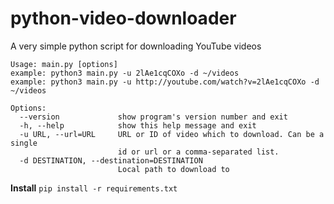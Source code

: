 # python-video-downloader
A very simple python script for downloading YouTube videos

```
Usage: main.py [options]
example: python3 main.py -u 2lAe1cqCOXo -d ~/videos
example: python3 main.py -u http://youtube.com/watch?v=2lAe1cqCOXo -d ~/videos

Options:
  --version             show program's version number and exit
  -h, --help            show this help message and exit
  -u URL, --url=URL     URL or ID of video which to download. Can be a single
                        id or url or a comma-separated list.
  -d DESTINATION, --destination=DESTINATION
                        Local path to download to
```

__Install__
`pip install -r requirements.txt`
